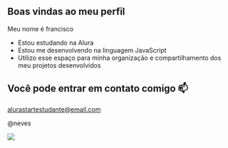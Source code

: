 ## Boas vindas ao meu perfil 
Meu nome é francisco

- Estou estudando na Alura
- Estou me desenvolvendo na linguagem JavaScript
- Utilizo esse espaço para minha organização e compartilhamento dos meu projetos desenvolvidos
## Você pode entrar em contato comigo 📫
alurastartestudante@email.com

@neves

![](https://media1.tenor.com/m/6vjzHxepwDkAAAAC/pout-kiss.gif)

<!--
**francisssco7/francisssco7** is a ✨ _special_ ✨ repository because its `README.md` (this file) appears on your GitHub profile.

Here are some ideas to get you started:

- 🔭 I’m currently working on ...
- 🌱 I’m currently learning ...
- 👯 I’m looking to collaborate on ...
- 🤔 I’m looking for help with ...
- 💬 Ask me about ...
- 📫 How to reach me: ...
- 😄 Pronouns: ...
- ⚡ Fun fact: ...
-->
